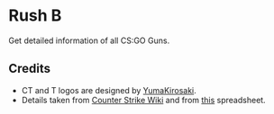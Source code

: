 # Rush B

Get detailed information of all CS:GO Guns.

## Credits

-   CT and T logos are designed by [YumaKirosaki](https://www.deviantart.com/yumakirosaki/art/Counterstrike-Global-Offensive-Team-Logos-564752353).
-   Details taken from [Counter Strike Wiki](http://counterstrike.wikia.com/wiki/Counter-Strike:_Global_Offensive) and from [this](https://docs.google.com/spreadsheets/d/11tDzUNBq9zIX6_9Rel__fdAUezAQzSnh5AVYzCP060c/edit#gid=0) spreadsheet.
